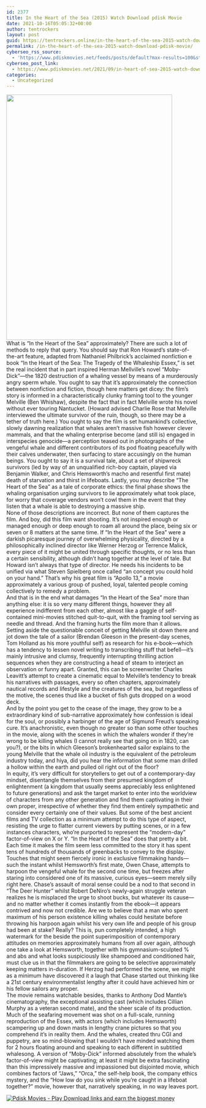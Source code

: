 ```yaml
---
id: 2377
title: In the Heart of the Sea (2015) Watch Download pdisk Movie
date: 2021-10-16T05:05:32+00:00
author: tentrockers
layout: post
guid: https://tentrockers.online/in-the-heart-of-the-sea-2015-watch-download-pdisk-movie/
permalink: /in-the-heart-of-the-sea-2015-watch-download-pdisk-movie/
cyberseo_rss_source:
  - 'https://www.pdiskmovies.net/feeds/posts/default?max-results=100&start-index=101'
cyberseo_post_link:
  - https://www.pdiskmovies.net/2021/09/in-heart-of-sea-2015-watch-download.html
categories:
  - Uncategorized
---
```

<div class="separator">
  <a href="https://1.bp.blogspot.com/-6JtYFeQh0eQ/YVViQRIJA1I/AAAAAAAAAcs/1XQ18z_jVn0ynJO-mX-aIL_-Y854ruR2QCLcBGAsYHQ/s2048/ffe.jpg" imageanchor="1"><img loading="lazy" border="0" data-original-height="2048" data-original-width="1382" height="640" src="https://1.bp.blogspot.com/-6JtYFeQh0eQ/YVViQRIJA1I/AAAAAAAAAcs/1XQ18z_jVn0ynJO-mX-aIL_-Y854ruR2QCLcBGAsYHQ/w432-h640/ffe.jpg" width="432" /></a>
</div>



<div>
  <div>
    <span>What is &#8220;In the Heart of the Sea&#8221; approximately? There are such a lot of methods to reply that query. You should say that Ron Howard&#8217;s state-of-the-art feature, adapted from Nathaniel Philbrick&#8217;s acclaimed nonfiction e book &#8220;In the Heart of the Sea: The Tragedy of the Whaleship Essex,&#8221; is set the real incident that in part inspired Herman Mellville&#8217;s novel &#8220;Moby-Dick&#8221;—the 1820 destruction of a whaling vessel by means of a murderously angry sperm whale. You ought to say that it&#8217;s approximately the connection between nonfiction and fiction, though here matters get dicey: the film&#8217;s story is informed in a characteristically clunky framing tool to the younger Melville (Ben Whishaw), despite the fact that in fact Melville wrote his novel without ever touring Nantucket. (Howard advised Charlie Rose that Melville interviewed the ultimate survivor of the ruin, though, so there may be a tether of truth here.) You ought to say the film is set humankind&#8217;s collective, slowly dawning realization that whales aren&#8217;t massive fish however clever mammals, and that the whaling enterprise become (and still is) engaged in interspecies genocide—a perception teased out in photographs of the vengeful whale and different contributors of its pod floating peacefully with their calves underwater, then surfacing to stare accusingly on the human beings. You ought to say it is a survival tale, about a set of shipwreck survivors (led by way of an unqualified rich-boy captain, played via Benjamin Walker, and Chris Hemsworth&#8217;s macho and resentful first mate) death of starvation and thirst in lifeboats. Lastly, you may describe &#8220;The Heart of the Sea&#8221; as a tale of corporate ethics: the final phase shows the whaling organisation urging survivors to lie approximately what took place, for worry that coverage vendors won&#8217;t cowl them in the event that they listen that a whale is able to destroying a massive ship.</span>
  </div>
  
  <div>
    <span>None of those descriptions are incorrect. But none of them captures the film. And boy, did this film want shooting. It&#8217;s not inspired enough or managed enough or deep enough to roam all around the place, being six or seven or 8 matters at the same time. If &#8220;In the Heart of the Sea&#8221; were a darkish picaresque journey of overwhelming physicality, directed by a philosophically inclined director like Werner Herzog or Terrence Malick, every piece of it might be united through specific thoughts, or no less than a certain sensibility, although didn&#8217;t hang together at the level of tale. But Howard isn&#8217;t always that type of director. He needs his incidents to be unified via what Steven Spielberg once called &#8220;an concept you could hold on your hand.&#8221; That&#8217;s why his great film is &#8220;Apollo 13,&#8221; a movie approximately a various group of pushed, loyal, talented people coming collectively to remedy a problem.&nbsp;</span>
  </div>
  
  <div>
    <span>And that is in the end what damages &#8220;In the Heart of the Sea&#8221; more than anything else: it is so very many different things, however they all experience indifferent from each other, almost like a gaggle of self-contained mini-movies stitched quit-to-quit, with the framing tool serving as needle and thread. And the framing hurts the film more than it allows. Setting aside the questionable conceit of getting Melville sit down there and jot down the tale of a sailor (Brendan Gleeson in the present-day scenes, Tom Holland as his more youthful self) as research for his e-book—which has a tendency to lessen novel writing to transcribing stuff that befell—it&#8217;s mainly intrusive and clumsy, frequently interrupting thrilling action sequences when they are constructing a head of steam to interject an observation or funny apart. Granted, this can be screenwriter Charles Leavitt&#8217;s attempt to create a cinematic equal to Melville&#8217;s tendency to break his narratives with passages, every so often chapters, approximately nautical records and lifestyle and the creatures of the sea, but regardless of the motive, the scenes thud like a bucket of fish guts dropped on a wood deck.</span>
  </div>
  
  <div>
    <span>And by the point you get to the cease of the image, they grow to be a extraordinary kind of sub-narrative approximately how confession is ideal for the soul, or possibly a harbinger of the age of Sigmund Freud&#8217;s speaking cure. It&#8217;s anachronistic, even though no greater so than some other touches in the movie, along with the scenes in which the whalers wonder if they&#8217;re wrong to be killing whales (I cannot really see that going on in 1820, can you?), or the bits in which Gleeson&#8217;s brokenhearted sailor explains to the young Melville that the whale oil industry is the equivalent of the petroleum industry today, and hiya, did you hear the information that some man drilled a hollow within the earth and pulled oil right out of the floor?&nbsp;</span>
  </div>
  
  <div>
    <span>In equity, it&#8217;s very difficult for storytellers to get out of a contemporary-day mindset, disentangle themselves from their presumed kingdom of enlightenment (a kingdom that usually seems appreciably less enlightened to future generations) and ask the target market to enter into the worldview of characters from any other generation and find them captivating in their own proper, irrespective of whether they find them entirely sympathetic and consider every certainly one of their values. But some of the best ancient films and TV collection as a minimum attempt to do this type of aspect, resisting the urge to flatter current viewers by putting scenes, or in a few instances characters, who&#8217;re purported to represent the &#8220;modern-day&#8221; factor-of-view on X or Y. &#8220;In the Heart of the Sea&#8221; does that pretty a bit. Each time it makes the film seem less committed to the story it has spent tens of hundreds of thousands of greenbacks to convey to the display.&nbsp;</span>
  </div>
  
  <div>
    <span>Touches that might seem fiercely ironic in exclusive filmmaking hands—such the instant whilst Hemsworth&#8217;s first mate, Owen Chase, attempts to harpoon the vengeful whale for the second one time, but freezes after staring into considered one of its massive, curious eyes—seem merely silly right here. Chase&#8217;s assault of moral sense could be a nod to that second in &#8220;The Deer Hunter&#8221; whilst Robert DeNiro&#8217;s newly-again struggle veteran realizes he is misplaced the urge to shoot bucks, but whatever its cause—and no matter whether it comes instantly from the ebook—it appears contrived and now not credible. Are we to believe that a man who spent maximum of his person existence killing whales could hesitate before throwing his harpoon again whilst his very own life and people of his group had been at stake? Really? This is, pun completely intended, a high watermark for the beside the point superimposition of contemporary attitudes on memories approximately humans from all over again, although one take a look at Hemsworth, together with his gymnasium-sculpted % and abs and what looks suspiciously like shampooed and conditioned hair, must clue us in that the filmmakers are going to be selective approximately keeping matters in-duration. If Herzog had performed the scene, we might as a minimum have discovered it a laugh that Chase started out thinking like a 21st century environmentalist lengthy after it could have achieved him or his fellow sailors any proper.</span>
  </div>
  
  <div>
    <span>The movie remains watchable besides, thanks to Anthony Dod Mantle&#8217;s cinematography, the exceptional assisting cast (which includes Cillian Murphy as a veteran second mate), and the sheer scale of its production. Much of the seafaring movement was shot on a full-scale, running reproduction of the Essex, with actors (which includes Hemsworth) scampering up and down masts in lengthy crane pictures so that you comprehend it&#8217;s in reality them. And the whales, created thru CGI and puppetry, are so mind-blowing that I wouldn&#8217;t have minded watching them for 2 hours floating around and speaking to each different in subtitled whalesong. A version of &#8220;Moby-Dick&#8221; informed absolutely from the whale&#8217;s factor-of-view might be captivating; at least it might be extra fascinating than this impressively massive and impassioned but disjointed movie, which combines factors of &#8220;Jaws,&#8221; &#8220;Orca,&#8221; the self-help book, the company ethics mystery, and the &#8220;How low do you sink while you&#8217;re caught in a lifeboat together?&#8221; movie, however that, narratively speaking, in no way leaves port.</span>
  </div>
</div>

[![](https://1.bp.blogspot.com/-a93bp85aB6g/YUXjACCiX3I/AAAAAAAAbQE/GHmPI7h0af0tqn6tYzd0cdrDv9Hu9LUSACLcBGAsYHQ/s16000/Play_it_New-removebg-preview.png "Pdisk Movies - Play Download links and earn the biggest money")](https://kofilink.com/1/bnYybHU1MDAwOGFw?dn=1)